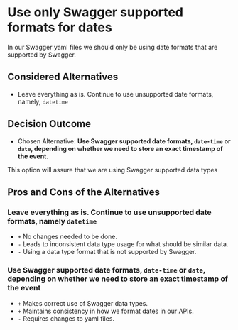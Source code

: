 # Use only Swagger supported formats for dates

In our Swagger yaml files we should only be using date formats that are supported by Swagger.

## Considered Alternatives

* Leave everything as is. Continue to use unsupported date formats, namely, `datetime`

## Decision Outcome

* Chosen Alternative: **Use Swagger supported date formats, `date-time` or `date`, depending on whether we need to store an exact timestamp of the event.**

This option will assure that we are using Swagger supported data types

## Pros and Cons of the Alternatives

### Leave everything as is. Continue to use unsupported date formats, namely `datetime`

* `+` No changes needed to be done.
* `-` Leads to inconsistent data type usage for what should be similar data.
* `-` Using a data type format that is not supported by Swagger.

### Use Swagger supported date formats, `date-time` or `date`, depending on whether we need to store an exact timestamp of the event

* `+` Makes correct use of Swagger data types.
* `+` Maintains consistency in how we format dates in our APIs.
* `-` Requires changes to yaml files.
